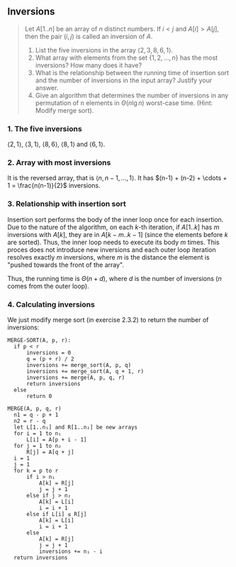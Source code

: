 ## Inversions

> Let $A[1..n]$ be an array of $n$ distinct numbers. If $i < j$ and
> $A[i] > A[j]$, then the pair $(i, j)$ is called an inversion of $A$.
>
> 1. List the five inversions in the array $\langle 2, 3, 8, 6, 1 \rangle$.
> 2. What array with elements from the set $\lbrace 1, 2, \ldots, n \rbrace$
>    has the most inversions? How many does it have?
> 3. What is the relationship between the running time of insertion sort and
>    the number of inversions in the input array? Justify your answer.
> 4. Give an algorithm that determines the number of inversions in any
>    permutation of n elements in $\Theta(n\lg{n})$ worst-case time. (Hint:
>    Modify merge sort).

### 1. The five inversions

$\langle 2, 1 \rangle$, $\langle 3, 1 \rangle$, $\langle 8, 6 \rangle$,
$\langle 8, 1 \rangle$ and $\langle 6, 1 \rangle$.

### 2. Array with most inversions

It is the reversed array, that is $\langle n, n-1, \ldots , 1 \rangle$. It has
$(n-1) + (n-2) + \cdots + 1 = \frac{n(n-1)}{2}$ inversions.

### 3. Relationship with insertion sort

Insertion sort performs the body of the inner loop once for each insertion.
Due to the nature of the algorithm, on each $k$-th iteration, if $A[1..k]$ has
$m$ inversions with $A[k]$, they are in $A[k-m..k-1]$ (since the elements
before $k$ are sorted). Thus, the inner loop needs to execute its body $m$
times. This proces does not introduce new inversions and each outer loop
iteration resolves exactly $m$ inversions, where $m$ is the distance the
element is "pushed towards the front of the array".

Thus, the running time is $\Theta(n + d)$, where $d$ is the number of
inversions ($n$ comes from the outer loop).

### 4. Calculating inversions

We just modify merge sort (in exercise 2.3.2) to return the number of
inversions:

    MERGE-SORT(A, p, r):
      if p < r
          inversions = 0
          q = (p + r) / 2
          inversions += merge_sort(A, p, q)
          inversions += merge_sort(A, q + 1, r)
          inversions += merge(A, p, q, r)
          return inversions
      else
          return 0

    MERGE(A, p, q, r)
      n1 = q - p + 1
      n2 = r - q
      let L[1..n₁] and R[1..n₂] be new arrays
      for i = 1 to n₁
          L[i] = A[p + i - 1]
      for j = 1 to n₂
          R[j] = A[q + j]
      i = 1
      j = 1
      for k = p to r
          if i > n₁
              A[k] = R[j]
              j = j + 1
          else if j > n₂
              A[k] = L[i]
              i = i + 1
          else if L[i] ≤ R[j]
              A[k] = L[i]
              i = i + 1
          else
              A[k] = R[j]
              j = j + 1
              inversions += n₁ - i
      return inversions

